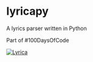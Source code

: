 # lyricapy
A lyrics parser written in Python

Part of \#100DaysOfCode

[![Lyrica](https://img.youtube.com/vi/GLlf9WNYrmo/0.jpg)](https://www.youtube.com/watch?v=GLlf9WNYrmo)

